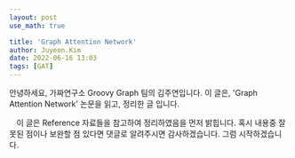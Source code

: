 ```yaml
---
layout: post
use_math: true

title: 'Graph Attention Network'
author: Juyeon.Kim
date: 2022-06-16 13:03
tags: [GAT]
---
```


안녕하세요, 가짜연구소 Groovy Graph 팀의 김주연입니다. 이 글은, 'Graph Attention Network' 논문을 읽고, 정리한 글 입니다.

ㅤ이 글은 Reference 자료들을 참고하여 정리하였음을 먼저 밝힙니다. 혹시 내용중 잘못된 점이나 보완할 점 있다면 댓글로 알려주시면 감사하겠습니다. 그럼 시작하겠습니다.
